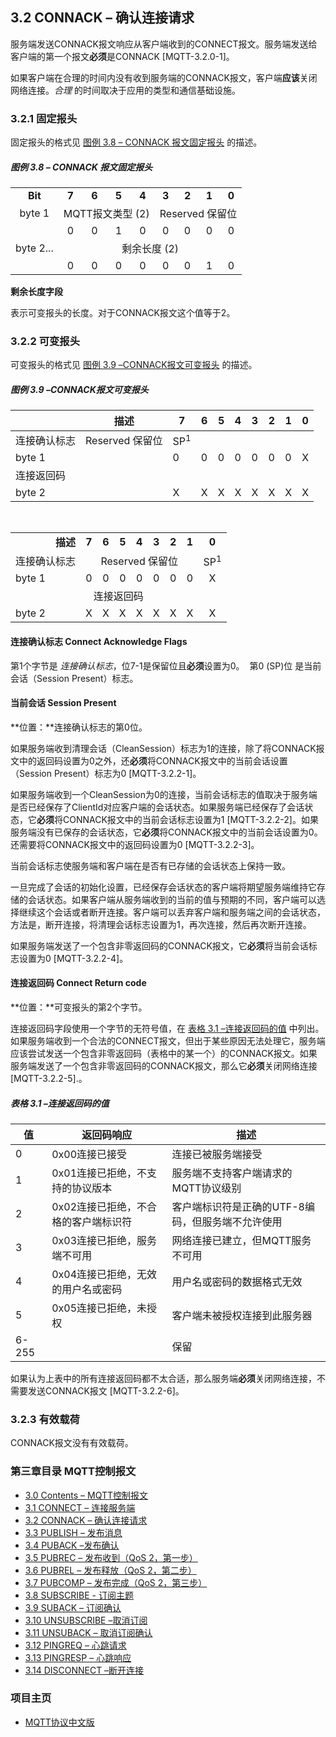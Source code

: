## 3.2 CONNACK – 确认连接请求


服务端发送CONNACK报文响应从客户端收到的CONNECT报文。服务端发送给客户端的第一个报文**必须**是CONNACK \[MQTT-3.2.0-1\]。

如果客户端在合理的时间内没有收到服务端的CONNACK报文，客户端**应该**关闭网络连接。*合理* 的时间取决于应用的类型和通信基础设施。

### 3.2.1 固定报头

固定报头的格式见 [图例 3.8 – CONNACK 报文固定报头](#_Figure_3.8_–) 的描述。

##### 图例 3.8 – CONNACK 报文固定报头

  <table style="text-align:center">
     <tr>
       <td align="center"><strong>Bit</strong></td>
       <td align="center"><strong>7</strong></td>
       <td align="center"><strong>6</strong></td>
       <td align="center"><strong>5</strong></td>
       <td align="center"><strong>4</strong></td>
       <td align="center"><strong>3</strong></td>
       <td align="center"><strong>2</strong></td>
       <td align="center"><strong>1</strong></td>
       <td align="center"><strong>0</strong></td>
     </tr>
     <tr>
       <td>byte 1</td>
       <td colspan="4" align="center">MQTT报文类型 (2)</td>
       <td colspan="4" align="center">Reserved 保留位</td>
     </tr>
     <tr>
       <td></td>
       <td align="center">0</td>
       <td align="center">0</td>
       <td align="center">1</td>
       <td align="center">0</td>
       <td align="center">0</td>
       <td align="center">0</td>
       <td align="center">0</td>
       <td align="center">0</td>
     </tr>
     <tr>
       <td>byte 2...</td>
       <td colspan="8" align="center">剩余长度 (2)</td>
     </tr>
     <tr>
       <td></td>
       <td align="center">0</td>
       <td align="center">0</td>
       <td align="center">0</td>
       <td align="center">0</td>
       <td align="center">0</td>
       <td align="center">0</td>
       <td align="center">1</td>
       <td align="center">0</td>
     </tr>
   </table>

**剩余长度字段**

表示可变报头的长度。对于CONNACK报文这个值等于2。

### 3.2.2 可变报头

可变报头的格式见 [图例 3.9 –CONNACK报文可变报头](#_图例_3.9_–CONNACK报文可变报头) 的描述。

##### 图例 3.9 –CONNACK报文可变报头

|              | **描述**        | **7**          | **6** | **5** | **4** | **3** | **2** | **1** | **0** |
|--------------|-----------------|----------------|-------|-------|-------|-------|-------|-------|-------|
| 连接确认标志 | Reserved 保留位 | SP<sup>1</sup> |
| byte 1       |                 | 0              | 0     | 0     | 0     | 0     | 0     | 0     | X     |
| 连接返回码   |
| byte 2       |                 | X              | X     | X     | X     | X     | X     | X     | X     |

  <table style="text-align:center">
     <tr>
      <td></td>
      <td align="center"><strong>描述</strong></td>
      <td align="center"><strong>7</strong></td>
      <td align="center"><strong>6</strong></td>
      <td align="center"><strong>5</strong></td>
      <td align="center"><strong>4</strong></td>
      <td align="center"><strong>3</strong></td>
      <td align="center"><strong>2</strong></td>
      <td align="center"><strong>1</strong></td>
      <td align="center"><strong>0</strong></td>
     </tr>
     <tr>
       <td colspan="2">连接确认标志</td>
       <td colspan="7" align="center">Reserved 保留位</td>
       <td align="center">SP<sup>1</sup></td>
     </tr>
     <tr>
       <td align="center">byte 1</td>
       <td></td>
       <td align="center">0</td>
       <td align="center">0</td>
       <td align="center">0</td>
       <td align="center">0</td>
       <td align="center">0</td>
       <td align="center">0</td>
       <td align="center">0</td>
       <td align="center">X</td>
     </tr>
     <tr>
       <td colspan="10">连接返回码</td>
     </tr>
     <tr>
       <td align="center">byte 2</td>
       <td></td>
       <td align="center">X</td>
       <td align="center">X</td>
       <td align="center">X</td>
       <td align="center">X</td>
       <td align="center">X</td>
       <td align="center">X</td>
       <td align="center">X</td>
       <td align="center">X</td>
     </tr>
   </table>

#### 连接确认标志 Connect Acknowledge Flags

第1个字节是 *连接确认标志*，位7-1是保留位且**必须**设置为0。 
第0 (SP)位 是当前会话（Session Present）标志。

#### 当前会话 Session Present

**位置：**连接确认标志的第0位。

如果服务端收到清理会话（CleanSession）标志为1的连接，除了将CONNACK报文中的返回码设置为0之外，还**必须**将CONNACK报文中的当前会话设置（Session Present）标志为0 \[MQTT-3.2.2-1\]。

如果服务端收到一个CleanSession为0的连接，当前会话标志的值取决于服务端是否已经保存了ClientId对应客户端的会话状态。如果服务端已经保存了会话状态，它**必须**将CONNACK报文中的当前会话标志设置为1 \[MQTT-3.2.2-2\]。如果服务端没有已保存的会话状态，它**必须**将CONNACK报文中的当前会话设置为0。还需要将CONNACK报文中的返回码设置为0 \[MQTT-3.2.2-3\]。

当前会话标志使服务端和客户端在是否有已存储的会话状态上保持一致。

一旦完成了会话的初始化设置，已经保存会话状态的客户端将期望服务端维持它存储的会话状态。如果客户端从服务端收到的当前的值与预期的不同，客户端可以选择继续这个会话或者断开连接。客户端可以丢弃客户端和服务端之间的会话状态，方法是，断开连接，将清理会话标志设置为1，再次连接，然后再次断开连接。

如果服务端发送了一个包含非零返回码的CONNACK报文，它**必须**将当前会话标志设置为0 \[MQTT-3.2.2-4\]。

#### 连接返回码 Connect Return code

**位置：**可变报头的第2个字节。

连接返回码字段使用一个字节的无符号值，在 [表格 3.1 –连接返回码的值](#_表格_3.1_–连接返回码的值) 中列出。如果服务端收到一个合法的CONNECT报文，但出于某些原因无法处理它，服务端应该尝试发送一个包含非零返回码（表格中的某一个）的CONNACK报文。如果服务端发送了一个包含非零返回码的CONNACK报文，那么它**必须**关闭网络连接 \[MQTT-3.2.2-5\].。

##### 表格 3.1 –连接返回码的值

| **值** | **返回码响应**                       | **描述**                                          |
|--------|--------------------------------------|---------------------------------------------------|
| 0      | 0x00连接已接受                       | 连接已被服务端接受                                |
| 1      | 0x01连接已拒绝，不支持的协议版本     | 服务端不支持客户端请求的MQTT协议级别              |
| 2      | 0x02连接已拒绝，不合格的客户端标识符 | 客户端标识符是正确的UTF-8编码，但服务端不允许使用 |
| 3      | 0x03连接已拒绝，服务端不可用         | 网络连接已建立，但MQTT服务不可用                  |
| 4      | 0x04连接已拒绝，无效的用户名或密码   | 用户名或密码的数据格式无效                        |
| 5      | 0x05连接已拒绝，未授权               | 客户端未被授权连接到此服务器                      |
| 6-255  |                                      | 保留                                              |

如果认为上表中的所有连接返回码都不太合适，那么服务端**必须**关闭网络连接，不需要发送CONNACK报文 \[MQTT-3.2.2-6\]。

### 3.2.3 有效载荷

CONNACK报文没有有效载荷。


### 第三章目录 MQTT控制报文

- [3.0 Contents – MQTT控制报文](03-ControlPackets.md)
- [3.1 CONNECT – 连接服务端](0301-CONNECT.md)
- [3.2 CONNACK – 确认连接请求](0302-CONNACK.md)
- [3.3 PUBLISH – 发布消息](0303-PUBLISH.md)
- [3.4 PUBACK –发布确认](0304-PUBACK.md)
- [3.5 PUBREC – 发布收到（QoS 2，第一步）](0305-PUBREC.md)
- [3.6 PUBREL – 发布释放（QoS 2，第二步）](0306-PUBREL.md)
- [3.7 PUBCOMP – 发布完成（QoS 2，第三步）](0307-PUBCOMP.md)
- [3.8 SUBSCRIBE - 订阅主题](0308-SUBSCRIBE.md)
- [3.9 SUBACK – 订阅确认](0309-SUBACK.md)
- [3.10 UNSUBSCRIBE –取消订阅](0310-UNSUBSCRIBE.md)
- [3.11 UNSUBACK – 取消订阅确认](0311-UNSUBACK.md)
- [3.12 PINGREQ – 心跳请求](0312-PINGREQ.md)
- [3.13 PINGRESP – 心跳响应](0313-PINGRESP.md)
- [3.14 DISCONNECT –断开连接](0314-DISCONNECT.md)

### 项目主页

- [MQTT协议中文版](https://github.com/mcxiaoke/mqtt)


